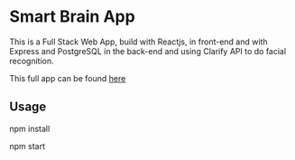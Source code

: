 # Smart Brain App

This is a Full Stack Web App, build with Reactjs, in front-end and with Express and PostgreSQL in the back-end and using Clarify API to do facial recognition.

This full app can be found [here](https://smart-brain-v.herokuapp.com/)


## Usage
npm install

npm start
